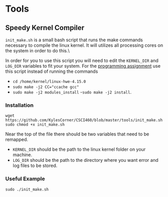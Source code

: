 # Tools

## Speedy Kernel Compiler
`init_make.sh` is a small bash script that runs the make commands necessary to
compile the linux kernel. It will utilizes all processing cores on the system in
order to do this.\

In order for you to use this script you will need to edit the `KERNEL_DIR` and
`LOG_DIR` variables to fit your system. For the [programming
assignment](https://canvas.umt.edu/courses/18301/assignments/228633) use this
script instead of running the commands 
- `cd /home/kernel/linux-hwe-4.15.0`
- `sudo make -j2 CC="ccache gcc"`
- `sudo make -j2 modules_install`
-`sudo make -j2 install`.

### Installation

`wget https://github.com/KylesCorner/CSCI460/blob/master/tools/init_make.sh`\
`sudo chmod +x init_make.sh`

Near the top of the file there should be two variables that need to be remapped.
- `KERNEL_DIR` should be the path to the linux kernel folder on your machine.
- `LOG_DIR` should be the path to the directory where you want error and log
  files to be stored.

### Useful Example

`sudo ./init_make.sh`



